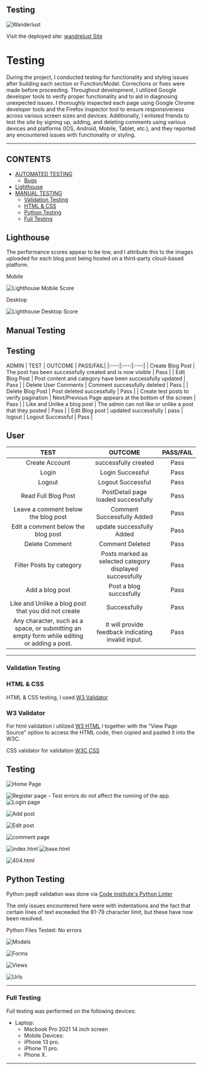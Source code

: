 ## Testing

![Wanderlust](documentation/images/responsive.png)

Visit the deployed site: [wandrelust Site](https://django-wanderlust-96b58b7e2665.herokuapp.com/)


# Testing

During the project, I conducted testing for functionality and styling issues after building each section or Function/Model. Corrections or fixes were made before proceeding. 
Throughout development, I utilized Google developer tools to verify proper functionality and to aid in diagnosing unexpected issues.
I thoroughly inspected each page using Google Chrome developer tools and the Firefox inspector tool to ensure responsiveness across various screen sizes and devices. Additionally, I enlisted friends to test the site by signing up, adding, and deleting comments using various devices and platforms (IOS, Android, Mobile, Tablet, etc.), and they reported any encountered issues with functionality or styling.

___

## CONTENTS

- [AUTOMATED TESTING](#automated-testing)
  - [Bugs](#bugs)
- [Lighthouse](#lighthouse)
- [MANUAL TESTING](#manual-testing)
  - [Validation Testing](#validation-testing)
  - [HTML \& CSS](#html--css)
  - [Python Testing](#python-testing)
  - [Full Testing](#full-testing)
  

## Lighthouse

The performance scores appear to be low, and I attribute this to the images uploaded for each blog post being hosted on a third-party cloud-based platform.

Mobile

![Lighthouse Mobile Score](documentation/images/lighthouse_mobile.png)

Desktop

![Lighthouse Desktop Score](documentation/images/lighthouse_desktop.png)

## Manual Testing

## Testing

ADMIN
| TEST | OUTCOME | PASS/FAIL|
|:---:|:---:|:---:|
| Create Blog Post | The post has been successfully created and is now visible | Pass |
| Edit Blog Post | Post content and category have been successfully updated | Pass |
| Delete User Comments | Comment successfully deleted | Pass |
| Delete Blog Post | Post deleted successfully | Pass |
| Create test posts to verify pagination | Next/Previous Page appears at the bottom of the screen | Pass |
| Like and Unlike a blog post | The admin can not like or unlike a post that they posted | Pass |
| Edit Blog post | updated successfully | pass 
| logout | Logout Successful | Pass |


## User

| TEST | OUTCOME | PASS/FAIL|
|:---:|:---:|:---:|
| Create Account | successfully created | Pass |
| Login | Login Successful | Pass |
| Logout | Logout Successful | Pass |
| Read Full Blog Post | PostDetail page loaded successfully | Pass |
| Leave a comment below the blog post | Comment Successfully Added| Pass |
| Edit a comment below the blog post | update successfully Added | Pass |
| Delete Comment | Comment Deleted | Pass |
| Filter Posts by category | Posts marked as selected category displayed successfully | Pass |
| Add a blog post | Post a blog succssfully | Pass |
| Like and Unlike a blog post that you did not create | Successfully | Pass |
| Any character, such as a space, or submitting an empty form while editing or adding a post. | It will provide feedback indicating invalid input. | Pass|

___

### Validation Testing

### HTML & CSS

HTML & CSS testing, I used [W3 Validator](https://validator.w3.org/)

### W3 Validator

For html validation i utilized [W3 HTML](https://validator.w3.org/nu/#textarea)
I together with the "View Page Source" option to access the HTML code, then copied and pasted it into the W3C. 

CSS validator for validation
 [W3C CSS](http://jigsaw.w3.org/css-validator/validator$link)

 ## Testing 

![Home Page](/documentation/testing_validation/w3/home_validation.png) 

![Register page](/documentation/testing_validation/w3/register_error.png) - Test errors do not affect the running of the app.
![Login page](/documentation/testing_validation/w3/login_validation.png)

![Add post](/documentation/testing_validation/w3/add_post_validation.png) 

![Edit post](/documentation/testing_validation/w3/edit_validation.png) 

![comment page](/documentation/testing_validation/w3/comment_validation.png) 

![index.html](/documentation/testing_validation/w3/edit_validation.png)                                                                                                          ![base.html](/documentation/testing_validation/w3/base_html.png) 

![404.html](/documentation/testing_validation/w3/404_html.png) 


## Python Testing

Python pep8 validation was done via [Code Institute's Python Linter](https://pep8ci.herokuapp.com/)

The only issues encountered here were with indentations and the fact that certain lines of text exceeded the 81-79 character limit, but these have now been resolved.

Python Files Tested:
No errors

![Models](/documentation/testing_validation/w3/model.py_validation.png)

![Forms](/documentation/testing_validation/w3/form.py_validation.png)

![Views](/documentation/testing_validation/w3/view.py_validation.png)

![Urls](/documentation/testing_validation/w3/url.py_validation.png)

___

### Full Testing

Full testing was performed on the following devices:

* Laptop:
  * Macbook Pro 2021 14 inch screen
  * Mobile Devices:
  * iPhone 13 pro.
  * iPhone 11 pro.
  * Phone X.

___

